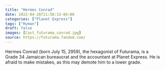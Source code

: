```yaml
---
title: "Hermes Conrad"
date: 2022-04-26T21:56:13-04:00
categories: ["Planet Express"]
tags: ["Human"]
draft: false
images: [Cast_futurama_conrad.jpg]
source: https://futurama.fandom.com/
---
```

Hermes Conrad (born July 15, 2959), the hexagonist of Futurama, is a Grade 34 Jamaican bureaucrat and the accountant at Planet Express. He is afraid to make mistakes, as this may demote him to a lower grade.
